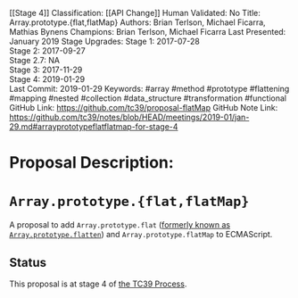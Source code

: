 [[Stage 4]]
Classification: [[API Change]]
Human Validated: No
Title: Array.prototype.{flat,flatMap}
Authors: Brian Terlson, Michael Ficarra, Mathias Bynens
Champions: Brian Terlson, Michael Ficarra
Last Presented: January 2019
Stage Upgrades: 
Stage 1: 2017-07-28  
Stage 2: 2017-09-27  
Stage 2.7: NA  
Stage 3: 2017-11-29  
Stage 4: 2019-01-29  
Last Commit: 2019-01-29
Keywords: #array #method #prototype #flattening #mapping #nested #collection #data_structure #transformation #functional
GitHub Link: https://github.com/tc39/proposal-flatMap
GitHub Note Link: https://github.com/tc39/notes/blob/HEAD/meetings/2019-01/jan-29.md#arrayprototypeflatflatmap-for-stage-4

# Proposal Description:
# `Array.prototype.{flat,flatMap}`

A proposal to add `Array.prototype.flat` ([formerly known as `Array.prototype.flatten`](https://developers.google.com/web/updates/2018/03/smooshgate)) and `Array.prototype.flatMap` to ECMAScript.

## Status

This proposal is at stage 4 of [the TC39 Process](https://tc39.github.io/process-document/).

